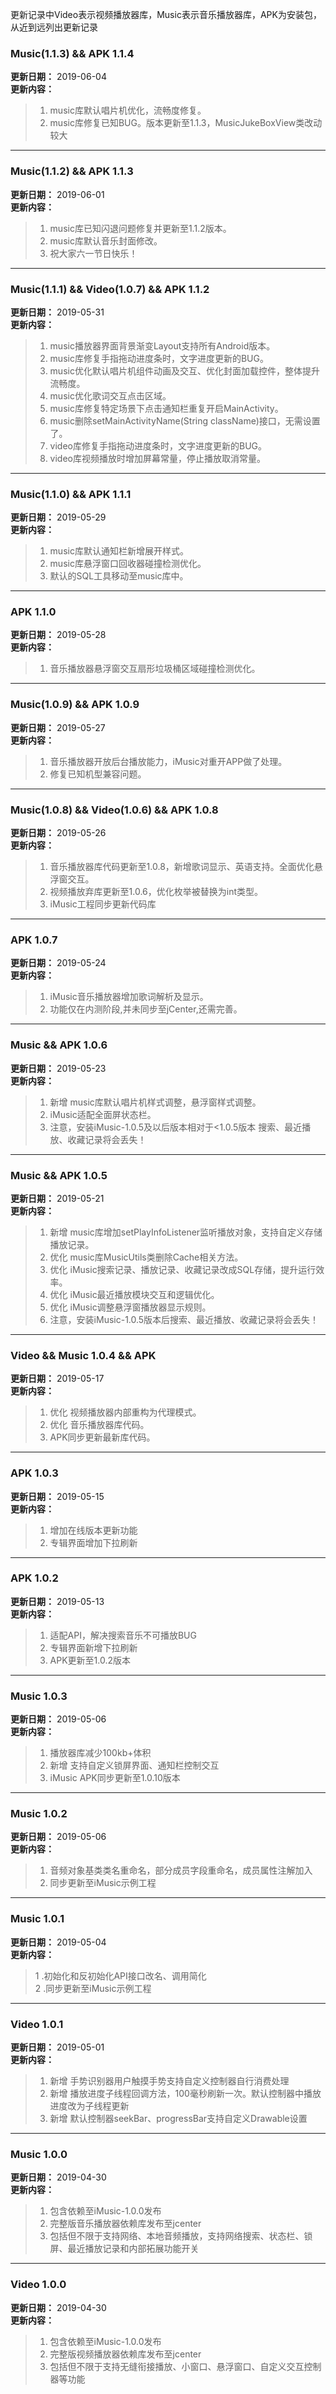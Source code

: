 更新记录中Video表示视频播放器库，Music表示音乐播放器库，APK为安装包，从近到远列出更新记录
###  Music(1.1.3) && APK 1.1.4
**更新日期：** 2019-06-04<br/>
**更新内容：**<br/>
>1. music库默认唱片机优化，流畅度修复。<br/>
>2. music库修复已知BUG。版本更新至1.1.3，MusicJukeBoxView类改动较大<br/>
___
###  Music(1.1.2) && APK 1.1.3
**更新日期：** 2019-06-01<br/>
**更新内容：**<br/>
>1. music库已知闪退问题修复并更新至1.1.2版本。<br/>
>2. music库默认音乐封面修改。<br/>
>3. 祝大家六一节日快乐！<br/>
___
###  Music(1.1.1) && Video(1.0.7) && APK 1.1.2
**更新日期：** 2019-05-31<br/>
**更新内容：**<br/>
>1. music播放器界面背景渐变Layout支持所有Android版本。<br/>
>2. music库修复手指拖动进度条时，文字进度更新的BUG。<br/>
>3. music优化默认唱片机组件动画及交互、优化封面加载控件，整体提升流畅度。<br/>
>4. music优化歌词交互点击区域。<br/>
>5. music库修复特定场景下点击通知栏重复开启MainActivity。<br/>
>6. music删除setMainActivityName(String className)接口，无需设置了。<br/>
>7. video库修复手指拖动进度条时，文字进度更新的BUG。<br/>
>8. video库视频播放时增加屏幕常量，停止播放取消常量。<br/>
___
###  Music(1.1.0) && APK 1.1.1
**更新日期：** 2019-05-29<br/>
**更新内容：**<br/>
>1. music库默认通知栏新增展开样式。<br/>
>2. music库悬浮窗口回收器碰撞检测优化。<br/>
>3. 默认的SQL工具移动至music库中。<br/>
___
### APK 1.1.0
**更新日期：** 2019-05-28<br/>
**更新内容：**<br/>
>1. 音乐播放器悬浮窗交互扇形垃圾桶区域碰撞检测优化。<br/>
___
### Music(1.0.9) && APK 1.0.9
**更新日期：** 2019-05-27<br/>
**更新内容：**<br/>
>1. 音乐播放器开放后台播放能力，iMusic对重开APP做了处理。<br/>
>2. 修复已知机型兼容问题。<br/>
___
### Music(1.0.8) && Video(1.0.6) && APK 1.0.8
**更新日期：** 2019-05-26<br/>
**更新内容：**<br/>
>1. 音乐播放器库代码更新至1.0.8，新增歌词显示、英语支持。全面优化悬浮窗交互。<br/>
>2. 视频播放弃库更新至1.0.6，优化枚举被替换为int类型。<br/>
>3. iMusic工程同步更新代码库<br/>
___
### APK 1.0.7
**更新日期：** 2019-05-24<br/>
**更新内容：**<br/>
>1. iMusic音乐播放器增加歌词解析及显示。<br/>
>2. 功能仅在内测阶段,并未同步至jCenter,还需完善。<br/>
___
### Music && APK 1.0.6
**更新日期：** 2019-05-23<br/>
**更新内容：**<br/>
>1. 新增 music库默认唱片机样式调整，悬浮窗样式调整。<br/>
>2. iMusic适配全面屏状态栏。<br/>
>3. 注意，安装iMusic-1.0.5及以后版本相对于<1.0.5版本 搜索、最近播放、收藏记录将会丢失！<br/>
___
### Music && APK 1.0.5
**更新日期：** 2019-05-21<br/>
**更新内容：**<br/>
>1. 新增 music库增加setPlayInfoListener监听播放对象，支持自定义存储播放记录。<br/>
>2. 优化 music库MusicUtils类删除Cache相关方法。<br/>
>3. 优化 iMusic搜索记录、播放记录、收藏记录改成SQL存储，提升运行效率。<br/>
>4. 优化 iMusic最近播放模块交互和逻辑优化。<br/>
>5. 优化 iMusic调整悬浮窗播放器显示规则。<br/>
>6. 注意，安装iMusic-1.0.5版本后搜索、最近播放、收藏记录将会丢失！<br/>
___
### Video && Music 1.0.4 && APK
**更新日期：** 2019-05-17<br/>
**更新内容：**<br/>
>1. 优化 视频播放器内部重构为代理模式。<br/>
>2. 优化 音乐播放器库代码。<br/>
>3. APK同步更新最新库代码。<br/>
___
### APK 1.0.3
**更新日期：** 2019-05-15<br/>
**更新内容：**<br/>
>1. 增加在线版本更新功能<br/>
>2. 专辑界面增加下拉刷新<br/>
___
### APK 1.0.2
**更新日期：** 2019-05-13<br/>
**更新内容：**<br/>
>1. 适配API，解决搜索音乐不可播放BUG<br/>
>2. 专辑界面新增下拉刷新<br/>
>3. APK更新至1.0.2版本<br/>
___
### Music 1.0.3
**更新日期：** 2019-05-06<br/>
**更新内容：**<br/>
>1. 播放器库减少100kb+体积<br/>
>2. 新增 支持自定义锁屏界面、通知栏控制交互<br/>
>3. iMusic APK同步更新至1.0.10版本<br/>
___
### Music 1.0.2
**更新日期：** 2019-05-06<br/>
**更新内容：**<br/>
>1. 音频对象基类类名重命名，部分成员字段重命名，成员属性注解加入<br/>
>2. 同步更新至iMusic示例工程<br/>
___
### Music 1.0.1
**更新日期：** 2019-05-04<br/>
**更新内容：**<br/>
>1 .初始化和反初始化API接口改名、调用简化<br/>
>2 .同步更新至iMusic示例工程<br/>
___
### Video 1.0.1
**更新日期：** 2019-05-01<br/>
**更新内容：**<br/>
>1. 新增 手势识别器用户触摸手势支持自定义控制器自行消费处理<br/>
>2. 新增 播放进度子线程回调方法，100毫秒刷新一次。默认控制器中播放进度改为子线程更新<br/>
>3. 新增 默认控制器seekBar、progressBar支持自定义Drawable设置<br/>
___
### Music 1.0.0
**更新日期：** 2019-04-30<br/>
**更新内容：**<br/>
>1. 包含依赖至iMusic-1.0.0发布<br/>
>2. 完整版音乐播放器依赖库发布至jcenter<br/>
>3. 包括但不限于支持网络、本地音频播放，支持网络搜索、状态栏、锁屏、最近播放记录和内部拓展功能开关<br/>
___
### Video 1.0.0
**更新日期：** 2019-04-30<br/>
**更新内容：**<br/>
>1. 包含依赖至iMusic-1.0.0发布<br/>
>2. 完整版视频播放器依赖库发布至jcenter<br/>
>3. 包括但不限于支持无缝衔接播放、小窗口、悬浮窗口、自定义交互控制器等功能<br/>